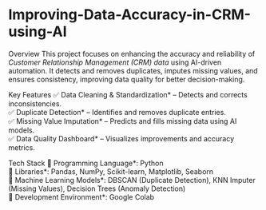 # Improving-Data-Accuracy-in-CRM-using-AI

Overview
This project focuses on enhancing the accuracy and reliability of *Customer Relationship Management (CRM) data* using AI-driven automation. It detects and removes duplicates, imputes missing values, and ensures consistency, improving data quality for better decision-making.  

Key Features
✅ Data Cleaning & Standardization* – Detects and corrects inconsistencies.  
✅ Duplicate Detection* – Identifies and removes duplicate entries.  
✅ Missing Value Imputation* – Predicts and fills missing data using AI models.  
✅ Data Quality Dashboard* – Visualizes improvements and accuracy metrics.  


Tech Stack
🔹 Programming Language*: Python  
🔹 Libraries*: Pandas, NumPy, Scikit-learn, Matplotlib, Seaborn  
🔹 Machine Learning Models*: DBSCAN (Duplicate Detection), KNN Imputer (Missing Values), Decision Trees (Anomaly Detection)  
🔹 Development Environment*: Google Colab
